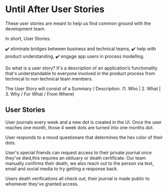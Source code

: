 # Until After User Stories

These user stories are meant to help us find common ground with the development team.

In short, User Stories:

✔️ eliminate bridges between business and technical teams,
✔️ help with product understanding,
✔️ engage app users in process modelling.

So what is a user story? It's a description of an application’s functionality that's understandable to everyone involved in the product process from technical to non technical team members.

The User Story will consist of a Summary / Description.
(1. Who | 2. What | 3. Why / For What / From Where)
 
## User Stories

User journals every week and a new dot is created in the UI. Once the user reaches one month, those 4 week dots are turned into one months dot.

User responds to a mood questionare that determines the hex color of their dots.

User's special friends can request access to their private journal once they've died,this requires an obituary or death certificate. Our team manually confirms their death, we also reach out to the person via text, email and social media to try getting a response back.

Users death verifications all check out, their journal is made public to whomever they've granted access.